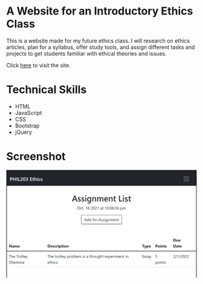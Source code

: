 # A Website for an Introductory Ethics Class
This is a website made for my future ethics class. I will research on ethics articles, plan for a syllabus, offer study tools, and assign different tasks and projects to get students familiar with ethical theories and issues. 

Click [here](https://lulu-cao.github.io/ethics-class/) to visit the site.


# Technical Skills
* HTML
* JavaScript
* CSS
* Bootstrap
* jQuery


# Screenshot
![Image](./assets/images/screenshot_2021-10-18.jpg)